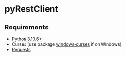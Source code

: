 # pyRestClient

## Requirements

- [Python 3.10.6+](https://python.org)
- Curses (use package [windows-curses](https://pypi.org/project/windows-curses/) if on Windows)
- [Requests](https://pypi.org/project/requests/)
